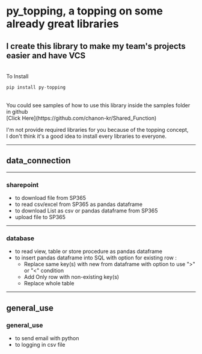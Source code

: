 # py_topping, a topping on some already great libraries
## I create this library to make my team's projects easier and have VCS
<br>To Install
```python
pip install py-topping
```
<br>
You could see samples of how to use this library inside the samples folder in github<br>
[Click Here](https://github.com/chanon-kr/Shared_Function)

I'm not provide required libraries for you because of the topping concept,<br> 
I don't think it's a good idea to install every libraries to everyone.

***
## data_connection
***
### sharepoint
  - to download file from SP365
  - to read csv/excel from SP365 as pandas dataframe
  - to download List as csv or pandas dataframe from SP365
  - upload file to SP365

***
### database
  - to read view, table or store procedure as pandas dataframe
  - to insert pandas dataframe into SQL with option for existing row :
    - Replace same key(s) with new from dataframe with option to use ">" or "<" condition
    - Add Only row with non-existing key(s)
    - Replace whole table

***
## general_use

### general_use
  - to send email with python
  - to logging in csv file